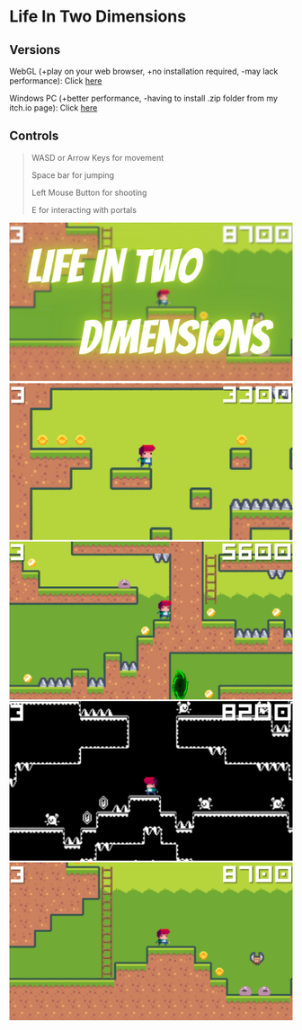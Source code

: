 # Life In Two Dimensions

## Versions

WebGL (+play on your web browser, +no installation required, -may lack performance): Click [here](https://yettyo.github.io/LifeInTwoDimensions/WebGLBuild/index.html)

Windows PC (+better performance, -having to install .zip folder from my itch.io page): Click [here](https://yetty0.itch.io/lifeintwodimensions)

## Controls
> WASD or Arrow Keys for movement
> 
> Space bar for jumping
> 
> Left Mouse Button for shooting
> 
> E for interacting with portals

![In Game Screenshots](https://github.com/yettyo/LifeInTwoDimensions/blob/main/Screenshots/LifeInTwoDimensions.png?raw=true)
![In Game Screenshots](https://github.com/yettyo/LifeInTwoDimensions/blob/main/Screenshots/ingamess1.png?raw=true)
![In Game Screenshots](https://github.com/yettyo/LifeInTwoDimensions/blob/main/Screenshots/ingamess2.png?raw=true)
![In Game Screenshots](https://github.com/yettyo/LifeInTwoDimensions/blob/main/Screenshots/ingamess3.png?raw=true)
![In Game Screenshots](https://github.com/yettyo/LifeInTwoDimensions/blob/main/Screenshots/ingamess4.png?raw=true)
